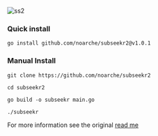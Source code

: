 ![ss2](https://github.com/user-attachments/assets/cb217e18-de7a-4887-8f19-67db76120669)




### Quick install

`go install github.com/noarche/subseekr2@v1.0.1`



### Manual Install

`git clone https://github.com/noarche/subseekr2`

`cd subseekr2`

`go build -o subseekr main.go`

`./subseekr`


For more information see the original [read me](https://github.com/noarche/subseekr)
